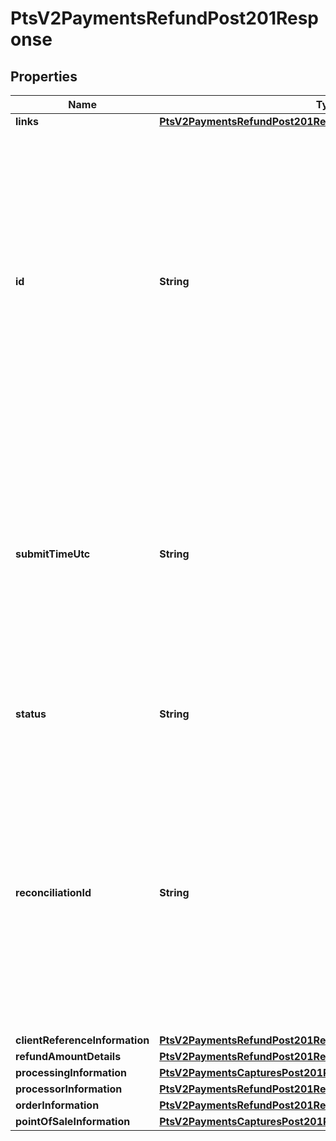 
# PtsV2PaymentsRefundPost201Response

## Properties
Name | Type | Description | Notes
------------ | ------------- | ------------- | -------------
**links** | [**PtsV2PaymentsRefundPost201ResponseLinks**](PtsV2PaymentsRefundPost201ResponseLinks.md) |  |  [optional]
**id** | **String** | An unique identification number generated by Cybersource to identify the submitted request. Returned by all services. It is also appended to the endpoint of the resource. On incremental authorizations, this value with be the same as the identification number returned in the original authorization response.  |  [optional]
**submitTimeUtc** | **String** | Time of request in UTC. Format: &#x60;YYYY-MM-DDThh:mm:ssZ&#x60; **Example** &#x60;2016-08-11T22:47:57Z&#x60; equals August 11, 2016, at 22:47:57 (10:47:57 p.m.). The &#x60;T&#x60; separates the date and the time. The &#x60;Z&#x60; indicates UTC.  Returned by Cybersource for all services.  |  [optional]
**status** | **String** | The status of the submitted transaction.  Possible values:  - PENDING  |  [optional]
**reconciliationId** | **String** | Reference number for the transaction. Depending on how your Cybersource account is configured, this value could either be provided in the API request or generated by CyberSource. The actual value used in the request to the processor is provided back to you by Cybersource in the response.  |  [optional]
**clientReferenceInformation** | [**PtsV2PaymentsRefundPost201ResponseClientReferenceInformation**](PtsV2PaymentsRefundPost201ResponseClientReferenceInformation.md) |  |  [optional]
**refundAmountDetails** | [**PtsV2PaymentsRefundPost201ResponseRefundAmountDetails**](PtsV2PaymentsRefundPost201ResponseRefundAmountDetails.md) |  |  [optional]
**processingInformation** | [**PtsV2PaymentsCapturesPost201ResponseProcessingInformation**](PtsV2PaymentsCapturesPost201ResponseProcessingInformation.md) |  |  [optional]
**processorInformation** | [**PtsV2PaymentsRefundPost201ResponseProcessorInformation**](PtsV2PaymentsRefundPost201ResponseProcessorInformation.md) |  |  [optional]
**orderInformation** | [**PtsV2PaymentsRefundPost201ResponseOrderInformation**](PtsV2PaymentsRefundPost201ResponseOrderInformation.md) |  |  [optional]
**pointOfSaleInformation** | [**PtsV2PaymentsCapturesPost201ResponsePointOfSaleInformation**](PtsV2PaymentsCapturesPost201ResponsePointOfSaleInformation.md) |  |  [optional]



